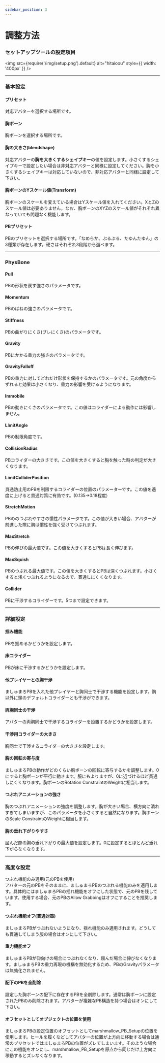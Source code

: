 ```yaml
---
sidebar_position: 3
---
```


# 調整方法
### セットアップツールの設定項目

<img
  src={require('/img/setup.png').default}
  alt="hitaioou"
  style={{ width: '400px' }}
/>

---
### 基本設定  

#### プリセット
対応アバターを選択する場所です。

#### 胸ボーン  
胸ボーンを選択する場所です。

#### 胸の大きさ(blendshape)  
対応アバターの**胸を大きくするシェイプキー**の値を設定します。小さくするシェイプキーで設定したい場合は非対応アバターと同様に設定してください。胸を小さくするシェイプキーは対応していないので、非対応アバターと同様に設定して下さい。

#### 胸ボーンのYスケール値(Transform)  
胸ボーンのスケールを変えている場合はYスケール値を入れてください。XとZのスケール値は必要ありません。なお、胸ボーンのXYZのスケール値がそれぞれ異なっていても問題なく機能します。

#### PBプリセット  
PBのプリセットを選択する場所です。「なめらか、ぷるぷる、たゆんたゆん」の3種類が存在します。硬さはそれぞれ3段階から選べます。

---

### PhysBone  

#### Pull  
PBの形状を戻す強さのパラメータです。

#### Momentum  
PBのばねの強さのパラメータです。

#### Stiffness  
PBの曲がりにくさ(ブレにくさ)のパラメータです。  

#### Gravity  
PBにかかる重力の強さのパラメータです。

#### GravityFalloff  
PBの重力に対してどれだけ形状を保持するかのパラメータです。元の角度からずれると効果は小さくなり、重力の影響を受けるようになります。

#### Immobile  
PBの動きにくさのパラメータです。この値はコライダーによる動作には影響しません。

#### LImitAngle  
PBの制限角度です。

#### CollisionRadius  
PBコライダーの大きさです。この値を大きくすると胸を触った時の判定が大きくなります。

#### LimitColliderPosition  
貫通防止用のPBを制限するコライダーの位置のパラメーターです。この値を適度に上げると貫通対策に有効です。(0.135→0.18程度)

#### StretchMotion  
PBののつぶれやすさの慣性パラメータです。この値が大きい場合、アバターが前進した際に胸は慣性を強く受けてつぶれます。

#### MaxStretch  
PBの伸びの最大値です。この値を大きくするとPBは長く伸びます。

#### MaxSquish  
PBのつぶれる最大値です。この値を大きくするとPBは深くつぶれます。小さくすると浅くつぶれるようになるので、貫通しにくくなります。

#### Collider  
PBに干渉するコライダーです。5つまで設定できます。

---

### 詳細設定 

#### 掴み機能  
PBを掴めるかどうかを設定します。

#### 床コライダー  
PBが床に干渉するかどうかを設定します。

#### 他プレイヤーとの胸干渉  
ましゅまろPBを入れた他プレイヤーと胸同士で干渉する機能を設定します。胸以外に頭のデフォルトコライダーとも干渉ができます。  

#### 両胸同士の干渉  
アバターの両胸同士で干渉するコライダーを設置するかどうかを設定します。

#### 干渉用コライダーの大きさ  
胸同士で干渉するコライダーの大きさを設定します。

#### 胸の回転の寄与度   
ましゅまろPBの動作がどのくらい胸ボーンの回転に寄与するかを調整します。0にすると胸ボーンが平行に動きます。服にもよりますが、0に近づけるほど貫通しにくくなります。胸ボーンのRotation ConstraintのWeightに相当します。

#### つぶれアニメーションの強さ  
胸のつぶれアニメーションの強度を調整します。胸が大きい場合、横方向に潰れすぎてしまいますが、このパラメータを小さくすると自然になります。胸ボーンのScale ConstraintのWeightに相当します。

#### 胸の垂れ下がりやすさ  
屈んだ際の胸の垂れ下がりの最大値を設定します。0に設定するとほとんど垂れ下がらなくなります。

---

### 高度な設定
つぶれ機能のみ適用(元のPBを使用)  
アバターの元のPBをそのままに、ましゅまろPBのつぶれる機能のみを適用します。具体的にはましゅまろPBの揺れ機能をオフにした状態で、元のPBを残しています。使用する場合、元のPBのAllow Grabbingはオフにすることを推奨します。

#### つぶれ機能オフ(貫通対策)  
ましゅまろPBがつぶれないようになり、揺れ機能のみ適用されます。どうしても貫通してしまう服の場合はオンにして下さい。

#### 重力機能オフ  
ましゅまろPBが仰向けの場合につぶれなくなり、屈んだ場合に伸びなくなります。ましゅまろPBの重力再現の機構を無効化するため、PBのGravityパラメータは無効化されません。

#### 配下のPBを全削除  
設定した胸ボーンの配下に存在するPBを全削除します。通常は胸ボーンに設定されたPBのみ削除されます。アバターが複雑なPB構造を持つ場合はオンにして下さい。

#### オフセットとしてオブジェクトの位置を使用  
ましゅまろPBの設定位置のオフセットとしてmarshmallow_PB_Setupの位置を使用します。ヒールを履くなどしてアバターの位置が上方向に移動する場合は通常のプリセットではましゅまろPBの位置がズレてしまいます。そのような場合にこの機能をオンにし、marshmallow_PB_Setupを原点から同じだけ上方向に移動するとズレなくなります。